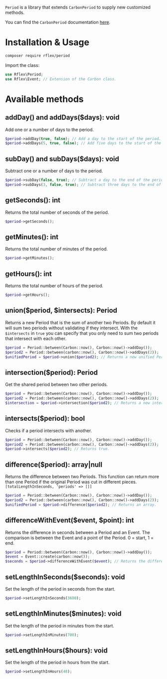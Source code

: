 `Period` is a library that extends `CarbonPeriod` to supply new customized methods.

You can find the `CarbonPeriod` documentation [here](https://carbon.nesbot.com/docs/#api-period).

# Installation & Usage
```sh
composer require rflex/period
```

Import the class:
```php
use Rflex\Period;
use Rflex\Event; // Extension of the Carbon class.
```

# Available methods

## addDay() and addDays($days): void
Add one or a number of days to the period.
```php
$period->addDay(true, false); // Add a day to the start of the period.
$period->addDays(5, true, false); // Add five days to the start of the period.
```

## subDay() and subDays($days): void
Subtract one or a number of days to the period.
```php
$period->subDay(false, true); // Subtract a day to the end of the period.
$period->subDays(3, false, true); // Subtract three days to the end of the period.
```

## getSeconds(): int
Returns the total number of seconds of the period.
```php
$period->getSeconds();
```

## getMinutes(): int
Returns the total number of minutes of the period.
```php
$period->getMinutes();
```

## getHours(): int
Returns the total number of hours of the period.
```php
$period->getHours();
```

## union($period, $intersects): Period
Returns a new Period that is the sum of another two Periods. By default it will sum two periods without
validating if they intersect. With the `$intersects` in `true` you can specify that you only need
to sum two periods that intersect with each other.
```php
$period = Period::between(Carbon::now(), Carbon::now()->addDay());
$period2 = Period::between(carbon::now(), Carbon::now()->addDays(2));
$unifiedPeriod = $period->union($period2); // Returns a new unified Period.
```

## intersection($period): Period
Get the shared period between two other periods.
```php
$period = Period::between(Carbon::now(), Carbon::now()->addDay());
$period2 = Period::between(carbon::now(), Carbon::now()->addDays(2));
$intersection = $period->intersection($period2); // Returns a new intersected Period.
```

## intersects($period): bool
Checks if a period intersects with another.
```php
$period = Period::between(Carbon::now(), Carbon::now()->addDay());
$period2 = Period::between(carbon::now(), Carbon::now()->addDays(2));
$period->intersects($period2); // Returns true.
```

## difference($period): array|null
Returns the difference between two Periods. This function can return more than one Period
if the original Period was cut in different pieces.
`[totalLengthInSeconds, 'periods' => []]`
```php
$period = Period::between(Carbon::now(), Carbon::now()->addDay());
$period2 = Period::between(carbon::now(), Carbon::now()->addDays(2));
$unifiedPeriod = $period->difference($period2); // Returns an array.
```

## differenceWithEvent($event, $point): int
Returns the difference in seconds between a Period and an Event. The comparison is between the Event
and a point of the Period. 0 = start, 1 = end.
```php
$period = Period::between(Carbon::now(), Carbon::now()->addDay());
$event = Event::create(carbon::now());
$seconds = $period->differenceWithEvent($event); // Returns the difference between the two in seconds.
```

## setLengthInSeconds($seconds): void
Set the length of the period in seconds from the start.
```php
$period->setLengthInSeconds(3600);
```

## setLengthInMinutes($minutes): void
Set the length of the period in minutes from the start.
```php
$period->setLengthInMinutes(700);
```

## setLengthInHours($hours): void
Set the length of the period in hours from the start.
```php
$period->setLengthInHours(48);
```
